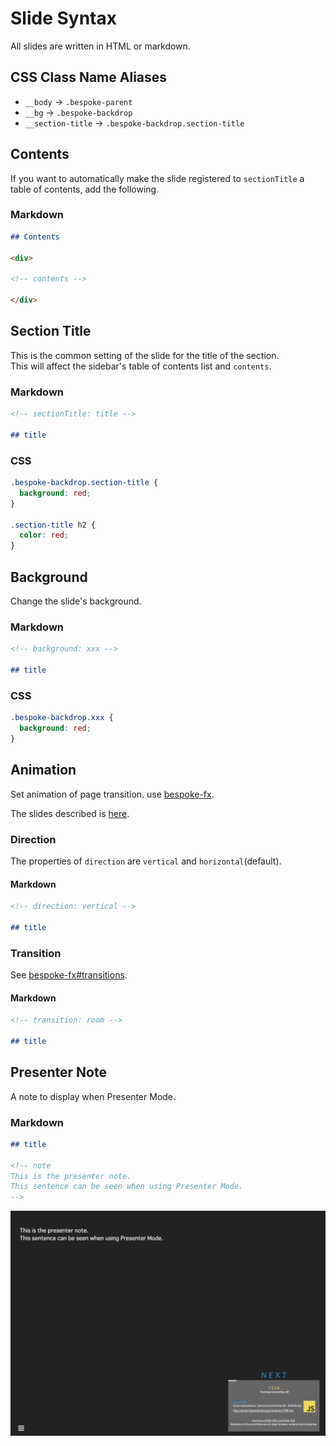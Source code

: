 # Slide Syntax

All slides are written in HTML or markdown.

## CSS Class Name Aliases

- `__body` -> `.bespoke-parent`
- `__bg` -> `.bespoke-backdrop`
- `__section-title` -> `.bespoke-backdrop.section-title`

## Contents

If you want to automatically make the slide registered to `sectionTitle` a table of contents, add the following.

### Markdown

```md
## Contents

<div>

<!-- contents -->

</div>
```

## Section Title

This is the common setting of the slide for the title of the section.  
This will affect the sidebar's table of contents list and `contents`.

### Markdown

```md
<!-- sectionTitle: title -->

## title
```

### CSS

```css
.bespoke-backdrop.section-title {
  background: red;
}

.section-title h2 {
  color: red;
}
```

## Background

Change the slide's background.

### Markdown

```md
<!-- background: xxx -->

## title
```

### CSS

```css
.bespoke-backdrop.xxx {
  background: red;
}
```

## Animation

Set animation of page transition.
use [bespoke-fx](https://github.com/hiroppy/bespoke-fx).

The slides described is [here](https://hiroppy.github.io/fusuma-fx-sample/).

### Direction

The properties of `direction` are `vertical` and `horizontal`(default).

#### Markdown

```md
<!-- direction: vertical -->

## title
```

### Transition

See [bespoke-fx#transitions](https://github.com/ebow/bespoke-fx#transitions).

#### Markdown

```md
<!-- transition: room -->

## title
```

## Presenter Note

A note to display when Presenter Mode.

### Markdown

```md
## title

<!-- note
This is the presenter note.
This sentence can be seen when using Presenter Mode.
-->
```

![](../images/presenter-host.png)
